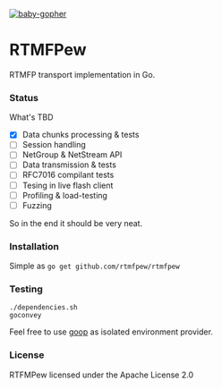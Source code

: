 [![baby-gopher](https://raw2.github.com/drnic/babygopher-site/gh-pages/images/babygopher-badge.png)](http://www.babygopher.org)

RTMFPew
========

RTMFP transport implementation in Go.

### Status
What's TBD
 - [x] Data chunks processing & tests
 - [ ] Session handling
 - [ ] NetGroup & NetStream API
 - [ ] Data transmission & tests
 - [ ] RFC7016 compilant tests
 - [ ] Tesing in live flash client
 - [ ] Profiling & load-testing
 - [ ] Fuzzing

So in the end it should be very neat.

### Installation
Simple as
``` go get github.com/rtmfpew/rtmfpew ```

### Testing
```
./dependencies.sh
goconvey
```

Feel free to use [goop](https://github.com/nitrous-io/goop) as isolated environment provider.

### License
RTFMPew licensed under the Apache License 2.0
